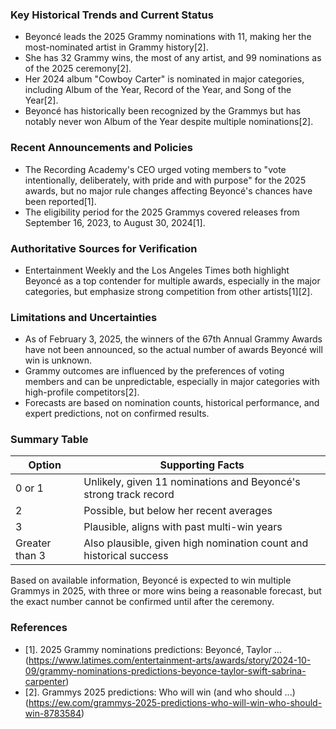 ### Key Historical Trends and Current Status

- Beyoncé leads the 2025 Grammy nominations with 11, making her the most-nominated artist in Grammy history[2].
- She has 32 Grammy wins, the most of any artist, and 99 nominations as of the 2025 ceremony[2].
- Her 2024 album "Cowboy Carter" is nominated in major categories, including Album of the Year, Record of the Year, and Song of the Year[2].
- Beyoncé has historically been recognized by the Grammys but has notably never won Album of the Year despite multiple nominations[2].

### Recent Announcements and Policies

- The Recording Academy's CEO urged voting members to "vote intentionally, deliberately, with pride and with purpose" for the 2025 awards, but no major rule changes affecting Beyoncé's chances have been reported[1].
- The eligibility period for the 2025 Grammys covered releases from September 16, 2023, to August 30, 2024[1].

### Authoritative Sources for Verification

- Entertainment Weekly and the Los Angeles Times both highlight Beyoncé as a top contender for multiple awards, especially in the major categories, but emphasize strong competition from other artists[1][2].

### Limitations and Uncertainties

- As of February 3, 2025, the winners of the 67th Annual Grammy Awards have not been announced, so the actual number of awards Beyoncé will win is unknown.
- Grammy outcomes are influenced by the preferences of voting members and can be unpredictable, especially in major categories with high-profile competitors[2].
- Forecasts are based on nomination counts, historical performance, and expert predictions, not on confirmed results.

### Summary Table

| Option           | Supporting Facts                                                                 |
|------------------|---------------------------------------------------------------------------------|
| 0 or 1           | Unlikely, given 11 nominations and Beyoncé's strong track record                 |
| 2                | Possible, but below her recent averages                                         |
| 3                | Plausible, aligns with past multi-win years                                     |
| Greater than 3   | Also plausible, given high nomination count and historical success              |

Based on available information, Beyoncé is expected to win multiple Grammys in 2025, with three or more wins being a reasonable forecast, but the exact number cannot be confirmed until after the ceremony.

### References

- [1]. 2025 Grammy nominations predictions: Beyoncé, Taylor ... (https://www.latimes.com/entertainment-arts/awards/story/2024-10-09/grammy-nominations-predictions-beyonce-taylor-swift-sabrina-carpenter)
- [2]. Grammys 2025 predictions: Who will win (and who should ...) (https://ew.com/grammys-2025-predictions-who-will-win-who-should-win-8783584)